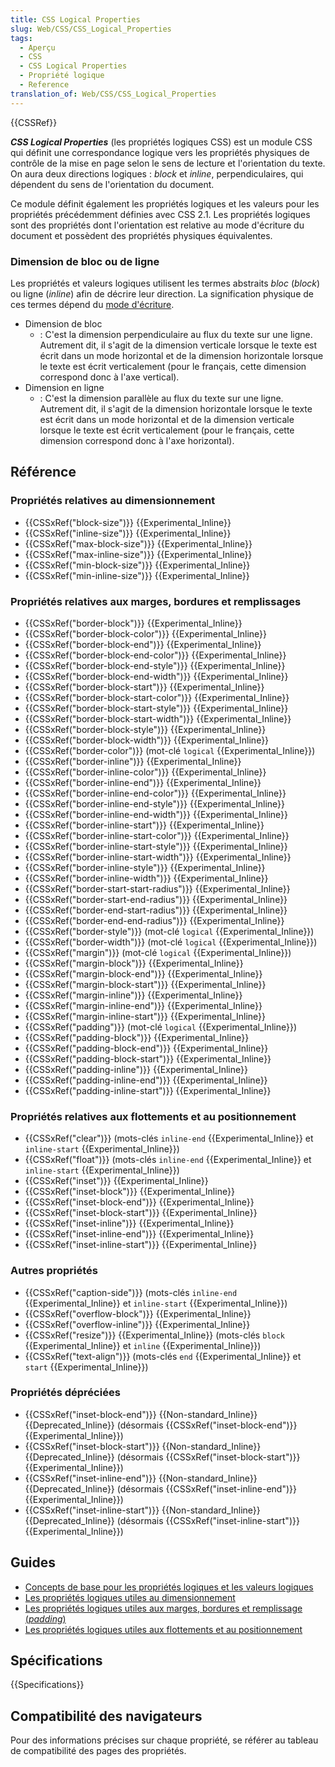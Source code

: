 ```yaml
---
title: CSS Logical Properties
slug: Web/CSS/CSS_Logical_Properties
tags:
  - Aperçu
  - CSS
  - CSS Logical Properties
  - Propriété logique
  - Reference
translation_of: Web/CSS/CSS_Logical_Properties
---
```


{{CSSRef}}

**_CSS Logical Properties_** (les propriétés logiques CSS) est un module CSS qui définit une correspondance logique vers les propriétés physiques de contrôle de la mise en page selon le sens de lecture et l'orientation du texte. On aura deux directions logiques : _block_ et _inline_, perpendiculaires, qui dépendent du sens de l'orientation du document.

Ce module définit également les propriétés logiques et les valeurs pour les propriétés précédemment définies avec CSS 2.1. Les propriétés logiques sont des propriétés dont l'orientation est relative au mode d'écriture du document et possèdent des propriétés physiques équivalentes.

### Dimension de bloc ou de ligne

Les propriétés et valeurs logiques utilisent les termes abstraits _bloc_ (_block_) ou ligne (_inline_) afin de décrire leur direction. La signification physique de ces termes dépend du [mode d'écriture](/fr/docs/Web/CSS/CSS_Writing_Modes).

- Dimension de bloc
  - : C'est la dimension perpendiculaire au flux du texte sur une ligne. Autrement dit, il s'agit de la dimension verticale lorsque le texte est écrit dans un mode horizontal et de la dimension horizontale lorsque le texte est écrit verticalement (pour le français, cette dimension correspond donc à l'axe vertical).
- Dimension en ligne
  - : C'est la dimension parallèle au flux du texte sur une ligne. Autrement dit, il s'agit de la dimension horizontale lorsque le texte est écrit dans un mode horizontal et de la dimension verticale lorsque le texte est écrit verticalement (pour le français, cette dimension correspond donc à l'axe horizontal).

## Référence

### Propriétés relatives au dimensionnement

- {{CSSxRef("block-size")}} {{Experimental_Inline}}
- {{CSSxRef("inline-size")}} {{Experimental_Inline}}
- {{CSSxRef("max-block-size")}} {{Experimental_Inline}}
- {{CSSxRef("max-inline-size")}} {{Experimental_Inline}}
- {{CSSxRef("min-block-size")}} {{Experimental_Inline}}
- {{CSSxRef("min-inline-size")}} {{Experimental_Inline}}

### Propriétés relatives aux marges, bordures et remplissages

- {{CSSxRef("border-block")}} {{Experimental_Inline}}
- {{CSSxRef("border-block-color")}} {{Experimental_Inline}}
- {{CSSxRef("border-block-end")}} {{Experimental_Inline}}
- {{CSSxRef("border-block-end-color")}} {{Experimental_Inline}}
- {{CSSxRef("border-block-end-style")}} {{Experimental_Inline}}
- {{CSSxRef("border-block-end-width")}} {{Experimental_Inline}}
- {{CSSxRef("border-block-start")}} {{Experimental_Inline}}
- {{CSSxRef("border-block-start-color")}} {{Experimental_Inline}}
- {{CSSxRef("border-block-start-style")}} {{Experimental_Inline}}
- {{CSSxRef("border-block-start-width")}} {{Experimental_Inline}}
- {{CSSxRef("border-block-style")}} {{Experimental_Inline}}
- {{CSSxRef("border-block-width")}} {{Experimental_Inline}}
- {{CSSxRef("border-color")}} (mot-clé `logical` {{Experimental_Inline}})
- {{CSSxRef("border-inline")}} {{Experimental_Inline}}
- {{CSSxRef("border-inline-color")}} {{Experimental_Inline}}
- {{CSSxRef("border-inline-end")}} {{Experimental_Inline}}
- {{CSSxRef("border-inline-end-color")}} {{Experimental_Inline}}
- {{CSSxRef("border-inline-end-style")}} {{Experimental_Inline}}
- {{CSSxRef("border-inline-end-width")}} {{Experimental_Inline}}
- {{CSSxRef("border-inline-start")}} {{Experimental_Inline}}
- {{CSSxRef("border-inline-start-color")}} {{Experimental_Inline}}
- {{CSSxRef("border-inline-start-style")}} {{Experimental_Inline}}
- {{CSSxRef("border-inline-start-width")}} {{Experimental_Inline}}
- {{CSSxRef("border-inline-style")}} {{Experimental_Inline}}
- {{CSSxRef("border-inline-width")}} {{Experimental_Inline}}
- {{CSSxRef("border-start-start-radius")}} {{Experimental_Inline}}
- {{CSSxRef("border-start-end-radius")}} {{Experimental_Inline}}
- {{CSSxRef("border-end-start-radius")}} {{Experimental_Inline}}
- {{CSSxRef("border-end-end-radius")}} {{Experimental_Inline}}
- {{CSSxRef("border-style")}} (mot-clé `logical` {{Experimental_Inline}})
- {{CSSxRef("border-width")}} (mot-clé `logical` {{Experimental_Inline}})
- {{CSSxRef("margin")}} (mot-clé `logical` {{Experimental_Inline}})
- {{CSSxRef("margin-block")}} {{Experimental_Inline}}
- {{CSSxRef("margin-block-end")}} {{Experimental_Inline}}
- {{CSSxRef("margin-block-start")}} {{Experimental_Inline}}
- {{CSSxRef("margin-inline")}} {{Experimental_Inline}}
- {{CSSxRef("margin-inline-end")}} {{Experimental_Inline}}
- {{CSSxRef("margin-inline-start")}} {{Experimental_Inline}}
- {{CSSxRef("padding")}} (mot-clé `logical` {{Experimental_Inline}})
- {{CSSxRef("padding-block")}} {{Experimental_Inline}}
- {{CSSxRef("padding-block-end")}} {{Experimental_Inline}}
- {{CSSxRef("padding-block-start")}} {{Experimental_Inline}}
- {{CSSxRef("padding-inline")}} {{Experimental_Inline}}
- {{CSSxRef("padding-inline-end")}} {{Experimental_Inline}}
- {{CSSxRef("padding-inline-start")}} {{Experimental_Inline}}

### Propriétés relatives aux flottements et au positionnement

- {{CSSxRef("clear")}} (mots-clés `inline-end` {{Experimental_Inline}} et `inline-start` {{Experimental_Inline}})
- {{CSSxRef("float")}} (mots-clés `inline-end` {{Experimental_Inline}} et `inline-start` {{Experimental_Inline}})
- {{CSSxRef("inset")}} {{Experimental_Inline}}
- {{CSSxRef("inset-block")}} {{Experimental_Inline}}
- {{CSSxRef("inset-block-end")}} {{Experimental_Inline}}
- {{CSSxRef("inset-block-start")}} {{Experimental_Inline}}
- {{CSSxRef("inset-inline")}} {{Experimental_Inline}}
- {{CSSxRef("inset-inline-end")}} {{Experimental_Inline}}
- {{CSSxRef("inset-inline-start")}} {{Experimental_Inline}}

### Autres propriétés

- {{CSSxRef("caption-side")}} (mots-clés `inline-end` {{Experimental_Inline}} et `inline-start` {{Experimental_Inline}})
- {{CSSxRef("overflow-block")}} {{Experimental_Inline}}
- {{CSSxRef("overflow-inline")}} {{Experimental_Inline}}
- {{CSSxRef("resize")}} {{Experimental_Inline}} (mots-clés `block` {{Experimental_Inline}} et `inline` {{Experimental_Inline}})
- {{CSSxRef("text-align")}} (mots-clés `end` {{Experimental_Inline}} et `start` {{Experimental_Inline}})

### Propriétés dépréciées

- {{CSSxRef("inset-block-end")}} {{Non-standard_Inline}} {{Deprecated_Inline}} (désormais {{CSSxRef("inset-block-end")}} {{Experimental_Inline}})
- {{CSSxRef("inset-block-start")}} {{Non-standard_Inline}} {{Deprecated_Inline}} (désormais {{CSSxRef("inset-block-start")}} {{Experimental_Inline}})
- {{CSSxRef("inset-inline-end")}} {{Non-standard_Inline}} {{Deprecated_Inline}} (désormais {{CSSxRef("inset-inline-end")}} {{Experimental_Inline}})
- {{CSSxRef("inset-inline-start")}} {{Non-standard_Inline}} {{Deprecated_Inline}} (désormais {{CSSxRef("inset-inline-start")}} {{Experimental_Inline}})

## Guides

- [Concepts de base pour les propriétés logiques et les valeurs logiques](/fr/docs/Web/CSS/CSS_Logical_Properties/Basic_concepts)
- [Les propriétés logiques utiles au dimensionnement](/fr/docs/Web/CSS/CSS_Logical_Properties/Sizing)
- [Les propriétés logiques utiles aux marges, bordures et remplissage (_padding_)](/fr/docs/Web/CSS/CSS_Logical_Properties/Margins_borders_padding)
- [Les propriétés logiques utiles aux flottements et au positionnement](/fr/docs/Web/CSS/CSS_Logical_Properties/Floating_and_positioning)

## Spécifications

{{Specifications}}

## Compatibilité des navigateurs

Pour des informations précises sur chaque propriété, se référer au tableau de compatibilité des pages des propriétés.
